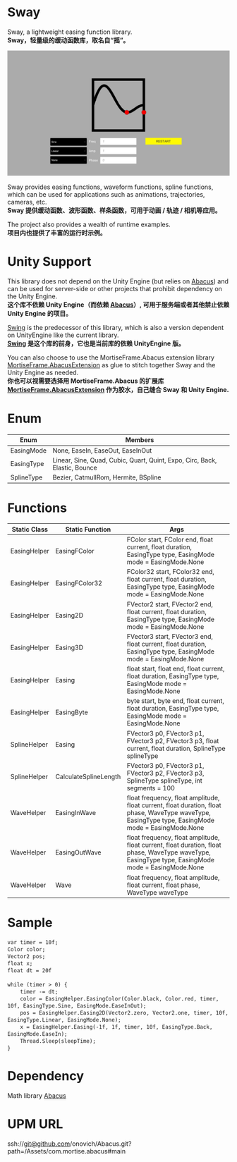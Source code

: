 # Sway
Sway, a lightweight easing function library. <br/>
**Sway，轻量级的缓动函数库，取名自“摇”。**

![](https://github.com/onovich/Sway/blob/main/Assets/com.mortise.sway/Resource_Sample/spr_scr_shoot.png)

Sway provides easing functions, waveform functions, spline functions, which can be used for applications such as animations, trajectories, cameras, etc.<br/>
**Sway 提供缓动函数、波形函数、样条函数，可用于动画 / 轨迹 / 相机等应用。**

The project also provides a wealth of runtime examples.<br/>
**项目内也提供了丰富的运行时示例。**

# Unity Support
This library does not depend on the Unity Engine (but relies on [Abacus](https://github.com/onovich/Abacus)) and can be used for server-side or other projects that prohibit dependency on the Unity Engine.<br/>
**这个库不依赖 Unity Engine（而依赖 [Abacus](https://github.com/onovich/Abacus)）, 可用于服务端或者其他禁止依赖 Unity Engine 的项目。**

[Swing](https://github.com/onovich/Swing) is the predecessor of this library, which is also a version dependent on UnityEngine like the current library.<br/>
**[Swing](https://github.com/onovich/Swing) 是这个库的前身，它也是当前库的依赖 UnityEngine 版。**

You can also choose to use the MortiseFrame.Abacus extension library [MortiseFrame.AbacusExtension](https://github.com/onovich/MortiseFrame.AbacusExtension) as glue to stitch together Sway and the Unity Engine as needed.<br/>
**你也可以视需要选择用 MortiseFrame.Abacus 的扩展库 [MortiseFrame.AbacusExtension](https://github.com/onovich/MortiseFrame.AbacusExtension) 作为胶水，自己缝合 Sway 和 Unity Engine.**

# Enum
| Enum        | Members                                           |
|-------------|---------------------------------------------------|
| EasingMode  | None, EaseIn, EaseOut, EaseInOut                  |
| EasingType  | Linear, Sine, Quad, Cubic, Quart, Quint, Expo, Circ, Back, Elastic, Bounce |
| SplineType  | Bezier, CatmullRom, Hermite, BSpline              |

# Functions
| Static Class      | Static Function      | Args                                                                                   |
|-------------|----------------------|---------------------------------------------------------------------------------------------------|
| EasingHelper | EasingFColor         | FColor start, FColor end, float current, float duration, EasingType type, EasingMode mode = EasingMode.None |
| EasingHelper | EasingFColor32       | FColor32 start, FColor32 end, float current, float duration, EasingType type, EasingMode mode = EasingMode.None |
| EasingHelper | Easing2D             | FVector2 start, FVector2 end, float current, float duration, EasingType type, EasingMode mode = EasingMode.None |
| EasingHelper | Easing3D             | FVector3 start, FVector3 end, float current, float duration, EasingType type, EasingMode mode = EasingMode.None |
| EasingHelper | Easing               | float start, float end, float current, float duration, EasingType type, EasingMode mode = EasingMode.None |
| EasingHelper | EasingByte           | byte start, byte end, float current, float duration, EasingType type, EasingMode mode = EasingMode.None |
| SplineHelper | Easing               | FVector3 p0, FVector3 p1, FVector3 p2, FVector3 p3, float current, float duration, SplineType splineType |
| SplineHelper | CalculateSplineLength | FVector3 p0, FVector3 p1, FVector3 p2, FVector3 p3, SplineType splineType, int segments = 100         |
| WaveHelper   | EasingInWave         | float frequency, float amplitude, float current, float duration, float phase, WaveType waveType, EasingType type, EasingMode mode = EasingMode.None |
| WaveHelper   | EasingOutWave        | float frequency, float amplitude, float current, float duration, float phase, WaveType waveType, EasingType type, EasingMode mode = EasingMode.None |
| WaveHelper   | Wave                 | float frequency, float amplitude, float current, float phase, WaveType waveType                        |

# Sample
```
var timer = 10f;
Color color;
Vector2 pos;
float x;
float dt = 20f

while (timer > 0) {
    timer -= dt;
    color = EasingHelper.EasingColor(Color.black, Color.red, timer, 10f, EasingType.Sine, EasingMode.EaseInOut); 
    pos = EasingHelper.Easing2D(Vector2.zero, Vector2.one, timer, 10f, EasingType.Linear, EasingMode.None);
    x = EasingHelper.Easing(-1f, 1f, timer, 10f, EasingType.Back, EasingMode.EaseIn);
    Thread.Sleep(sleepTime);
}
```

# Dependency
Math library
[Abacus](https://github.com/onovich/Abacus)

# UPM URL
ssh://git@github.com/onovich/Abacus.git?path=/Assets/com.mortise.abacus#main
